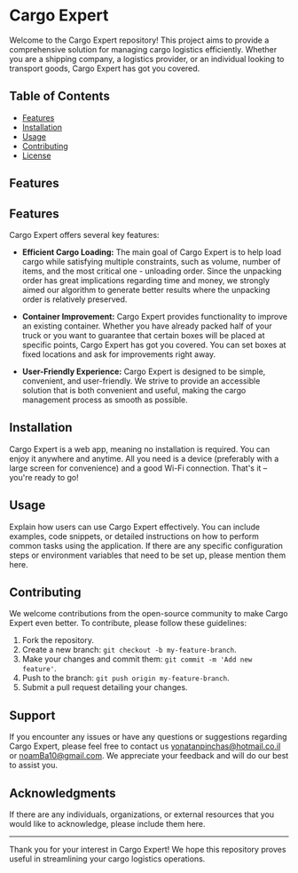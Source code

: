 # Cargo Expert

Welcome to the Cargo Expert repository! This project aims to provide a comprehensive solution for managing cargo logistics efficiently. Whether you are a shipping company, a logistics provider, or an individual looking to transport goods, Cargo Expert has got you covered.

## Table of Contents

- [Features](#features)
- [Installation](#installation)
- [Usage](#usage)
- [Contributing](#contributing)
- [License](#license)

## Features

## Features

Cargo Expert offers several key features:

- **Efficient Cargo Loading:** The main goal of Cargo Expert is to help load cargo while satisfying multiple constraints, such as volume, number of items, and the most critical one - unloading order. Since the unpacking order has great implications regarding time and money, we strongly aimed our algorithm to generate better results where the unpacking order is relatively preserved.

- **Container Improvement:** Cargo Expert provides functionality to improve an existing container. Whether you have already packed half of your truck or you want to guarantee that certain boxes will be placed at specific points, Cargo Expert has got you covered. You can set boxes at fixed locations and ask for improvements right away.

- **User-Friendly Experience:** Cargo Expert is designed to be simple, convenient, and user-friendly. We strive to provide an accessible solution that is both convenient and useful, making the cargo management process as smooth as possible.


## Installation

Cargo Expert is a web app, meaning no installation is required. You can enjoy it anywhere and anytime. All you need is a device (preferably with a large screen for convenience) and a good Wi-Fi connection. That's it – you're ready to go!


## Usage

Explain how users can use Cargo Expert effectively. You can include examples, code snippets, or detailed instructions on how to perform common tasks using the application. If there are any specific configuration steps or environment variables that need to be set up, please mention them here.

## Contributing

We welcome contributions from the open-source community to make Cargo Expert even better. To contribute, please follow these guidelines:

1. Fork the repository.
2. Create a new branch: `git checkout -b my-feature-branch`.
3. Make your changes and commit them: `git commit -m 'Add new feature'`.
4. Push to the branch: `git push origin my-feature-branch`.
5. Submit a pull request detailing your changes.


## Support

If you encounter any issues or have any questions or suggestions regarding Cargo Expert, please feel free to contact us yonatanpinchas@hotmail.co.il or noamBa10@gmail.com. We appreciate your feedback and will do our best to assist you.

## Acknowledgments

If there are any individuals, organizations, or external resources that you would like to acknowledge, please include them here.

---

Thank you for your interest in Cargo Expert! We hope this repository proves useful in streamlining your cargo logistics operations.
